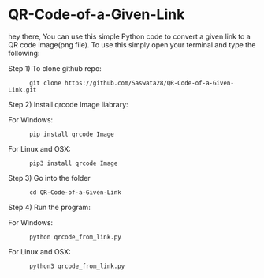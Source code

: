 # QR-Code-of-a-Given-Link
hey there, You can use this simple Python code to convert a given link to a QR code image(png file).
To use this simply open your terminal and type the following:

Step 1) To clone github repo:

          git clone https://github.com/Saswata28/QR-Code-of-a-Given-Link.git

Step 2) Install qrcode Image liabrary:

For Windows: 
          
          pip install qrcode Image
For Linux and OSX:
          
          pip3 install qrcode Image

Step 3) Go into the folder 

          cd QR-Code-of-a-Given-Link

Step 4) Run the program:

For Windows: 
          
          python qrcode_from_link.py
For Linux and OSX:
          
          python3 qrcode_from_link.py
          
